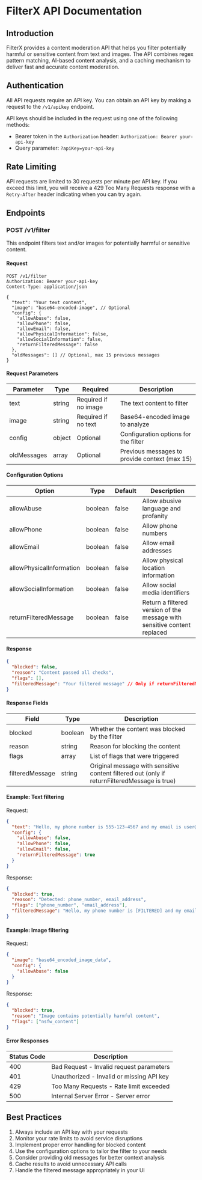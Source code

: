 # FilterX API Documentation

## Introduction

FilterX provides a content moderation API that helps you filter potentially harmful or sensitive content from text and images. The API combines regex pattern matching, AI-based content analysis, and a caching mechanism to deliver fast and accurate content moderation.

## Authentication

All API requests require an API key. You can obtain an API key by making a request to the `/v1/apikey` endpoint.

API keys should be included in the request using one of the following methods:

- Bearer token in the `Authorization` header: `Authorization: Bearer your-api-key`
- Query parameter: `?apiKey=your-api-key`

## Rate Limiting

API requests are limited to 30 requests per minute per API key. If you exceed this limit, you will receive a 429 Too Many Requests response with a `Retry-After` header indicating when you can try again.

## Endpoints

### POST /v1/filter

This endpoint filters text and/or images for potentially harmful or sensitive content.

#### Request

```http
POST /v1/filter
Authorization: Bearer your-api-key
Content-Type: application/json

{
  "text": "Your text content",
  "image": "base64-encoded-image", // Optional
  "config": {
    "allowAbuse": false,
    "allowPhone": false,
    "allowEmail": false,
    "allowPhysicalInformation": false,
    "allowSocialInformation": false,
    "returnFilteredMessage": false
  },
  "oldMessages": [] // Optional, max 15 previous messages
}
```

#### Request Parameters

| Parameter   | Type   | Required             | Description                                   |
| ----------- | ------ | -------------------- | --------------------------------------------- |
| text        | string | Required if no image | The text content to filter                    |
| image       | string | Required if no text  | Base64-encoded image to analyze               |
| config      | object | Optional             | Configuration options for the filter          |
| oldMessages | array  | Optional             | Previous messages to provide context (max 15) |

#### Configuration Options

| Option                   | Type    | Default | Description                                                              |
| ------------------------ | ------- | ------- | ------------------------------------------------------------------------ |
| allowAbuse               | boolean | false   | Allow abusive language and profanity                                     |
| allowPhone               | boolean | false   | Allow phone numbers                                                      |
| allowEmail               | boolean | false   | Allow email addresses                                                    |
| allowPhysicalInformation | boolean | false   | Allow physical location information                                      |
| allowSocialInformation   | boolean | false   | Allow social media identifiers                                           |
| returnFilteredMessage    | boolean | false   | Return a filtered version of the message with sensitive content replaced |

#### Response

```json
{
  "blocked": false,
  "reason": "Content passed all checks",
  "flags": [],
  "filteredMessage": "Your filtered message" // Only if returnFilteredMessage is true
}
```

#### Response Fields

| Field           | Type    | Description                                                                                  |
| --------------- | ------- | -------------------------------------------------------------------------------------------- |
| blocked         | boolean | Whether the content was blocked by the filter                                                |
| reason          | string  | Reason for blocking the content                                                              |
| flags           | array   | List of flags that were triggered                                                            |
| filteredMessage | string  | Original message with sensitive content filtered out (only if returnFilteredMessage is true) |

#### Example: Text filtering

Request:

```json
{
  "text": "Hello, my phone number is 555-123-4567 and my email is user@example.com.",
  "config": {
    "allowAbuse": false,
    "allowPhone": false,
    "allowEmail": false,
    "returnFilteredMessage": true
  }
}
```

Response:

```json
{
  "blocked": true,
  "reason": "Detected: phone_number, email_address",
  "flags": ["phone_number", "email_address"],
  "filteredMessage": "Hello, my phone number is [FILTERED] and my email is [FILTERED]."
}
```

#### Example: Image filtering

Request:

```json
{
  "image": "base64_encoded_image_data",
  "config": {
    "allowAbuse": false
  }
}
```

Response:

```json
{
  "blocked": true,
  "reason": "Image contains potentially harmful content",
  "flags": ["nsfw_content"]
}
```

#### Error Responses

| Status Code | Description                               |
| ----------- | ----------------------------------------- |
| 400         | Bad Request - Invalid request parameters  |
| 401         | Unauthorized - Invalid or missing API key |
| 429         | Too Many Requests - Rate limit exceeded   |
| 500         | Internal Server Error - Server error      |

## Best Practices

1. Always include an API key with your requests
2. Monitor your rate limits to avoid service disruptions
3. Implement proper error handling for blocked content
4. Use the configuration options to tailor the filter to your needs
5. Consider providing old messages for better context analysis
6. Cache results to avoid unnecessary API calls
7. Handle the filtered message appropriately in your UI
